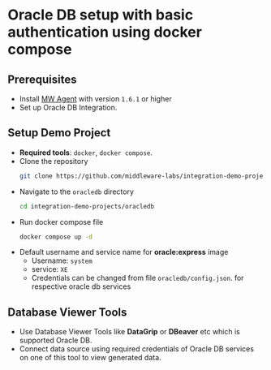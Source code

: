 # Oracle DB setup with basic authentication using docker compose

## Prerequisites
- Install [MW Agent](https://app.middleware.io/installation#infrastructures/ubuntu) with version `1.6.1` or higher
- Set up Oracle DB Integration.

## Setup Demo Project
- **Required tools**: `docker`, `docker compose`.
- Clone the repository
  ```bash
  git clone https://github.com/middleware-labs/integration-demo-projects.git
  ```
- Navigate to the `oracledb` directory
  ```bash
  cd integration-demo-projects/oracledb
  ```
- Run docker compose file
  ```bash
  docker compose up -d
  
- Default username and service name for **oracle:express** image
  - Username: `system`
  - service: `XE`
  - Credentials can be changed from file `oracledb/config.json`. for respective oracle db services

## Database Viewer Tools

- Use Database Viewer Tools like **DataGrip** or **DBeaver** etc which is supported Oracle DB.
- Connect data source using required credentials of Oracle DB services on one of this tool to view generated data.